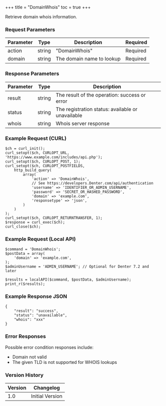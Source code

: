 +++
title = "DomainWhois"
toc = true
+++

Retrieve domain whois information.

### Request Parameters

| Parameter | Type | Description | Required |
| --------- | ---- | ----------- | -------- |
| action | string | "DomainWhois" | Required |
| domain | string | The domain name to lookup | Required |

### Response Parameters

| Parameter | Type | Description |
| --------- | ---- | ----------- |
| result | string | The result of the operation: success or error |
| status | string | The registration status: available or unavailable |
| whois | string | Whois server response |


### Example Request (CURL)

```
$ch = curl_init();
curl_setopt($ch, CURLOPT_URL, 'https://www.example.com/includes/api.php');
curl_setopt($ch, CURLOPT_POST, 1);
curl_setopt($ch, CURLOPT_POSTFIELDS,
    http_build_query(
        array(
            'action' => 'DomainWhois',
            // See https://developers.Denter.com/api/authentication
            'username' => 'IDENTIFIER_OR_ADMIN_USERNAME',
            'password' => 'SECRET_OR_HASHED_PASSWORD',
            'domain' => 'example.com',
            'responsetype' => 'json',
        )
    )
);
curl_setopt($ch, CURLOPT_RETURNTRANSFER, 1);
$response = curl_exec($ch);
curl_close($ch);
```


### Example Request (Local API)

```
$command = 'DomainWhois';
$postData = array(
    'domain' => 'example.com',
);
$adminUsername = 'ADMIN_USERNAME'; // Optional for Denter 7.2 and later

$results = localAPI($command, $postData, $adminUsername);
print_r($results);
```


### Example Response JSON

```
{
    "result": "success",
    "status": "unavailable",
    "whois": "xxx"
}
```


### Error Responses

Possible error condition responses include:

* Domain not valid
* The given TLD is not supported for WHOIS lookups


### Version History

| Version | Changelog |
| ------- | --------- |
| 1.0 | Initial Version |
